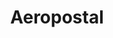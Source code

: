 ---
title: "Aeropostal"
url: /catia-la-mar/aeropostal-via-embarque-y-desembarque-del-terminal-nacional/
shop: agencia de viajes
---
